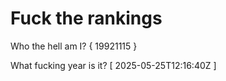 # Fuck the rankings

Who the hell am I?
{ 19921115 }

What fucking year is it?
[ 2025-05-25T12:16:40Z ]
